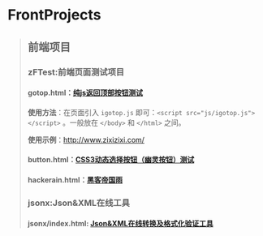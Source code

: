 # FrontProjects
> ## 前端项目
> ### zFTest:前端页面测试项目
> #### gotop.html：[纯js返回顶部按钮测试](https://itanken.github.io/FrontProjects/zFTest/gotop.html)
>   __使用方法__：在页面引入 `igotop.js` 即可：`<script src="js/igotop.js"></script>` 。一般放在 `</body>` 和 `</html>` 之间。
>
>   __使用示例__：<http://www.zixizixi.com/>
>
> #### button.html：[CSS3动态选择按钮（幽灵按钮）测试](https://itanken.github.io/FrontProjects/zFTest/button.html)
>
> #### hackerain.html：[黑客帝国雨](https://itanken.github.io/FrontProjects/zFTest/hackerain.html)
>
>
> ### jsonx:Json&XML在线工具
>
> #### jsonx/index.html: [Json&XML在线转换及格式化验证工具](https://itanken.github.io/FrontProjects/jsonx/)
